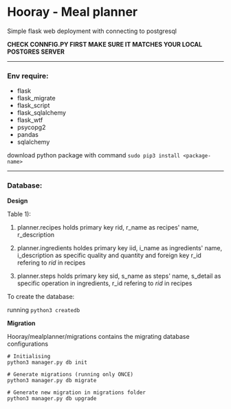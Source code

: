 # Hooray - Meal planner

Simple flask web deployment with connecting to postgresql

**CHECK CONNFIG.PY FIRST MAKE SURE IT MATCHES YOUR LOCAL POSTGRES SERVER**

------

### Env require:

* flask
* flask_migrate
* flask_script
* flask_sqlalchemy
* flask_wtf
* psycopg2
* pandas
* sqlalchemy

download python package with command `sudo pip3 install <package-name>`

------

### Database:

**Design**

Table 1):
1. planner.recipes holds primary key rid, r\_name as recipes' name, r\_description

2. planner.ingredients holdes primary key iid, i\_name as ingredients' name, i_description as specific quality and quantity and foreign key r\_id refering to *rid* in recipes

3. planner.steps holds primary key sid, s\_name as steps' name, s\_detail as specific operation in ingredients, r\_id refering to *rid* in recipes


To create the database:

running `python3 createdb`


**Migration**

Hooray/mealplanner/migrations contains the migrating database configurations

```python3
# Initialising
python3 manager.py db init

# Generate migrations (running only ONCE)
python3 manager.py db migrate

# Generate new migration in migrations folder
python3 manager.py db upgrade
```
